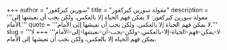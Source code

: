 +++
author = "سورين كيركغور"
title = "مقولة سورين كيركغور"
description = '''مقولة سورين كيركغور: لا يمكن فهم الحياة إلا بالعكس، ولكن يجب أن نعيشها إلى الأمام.'''
quote = '''لا يمكن فهم الحياة إلا بالعكس، ولكن يجب أن نعيشها إلى الأمام.'''
slug = '''لا-يمكن-فهم-الحياة-إلا-بالعكس،-ولكن-يجب-أن-نعيشها-إلى-الأمام'''
+++
لا يمكن فهم الحياة إلا بالعكس، ولكن يجب أن نعيشها إلى الأمام.
